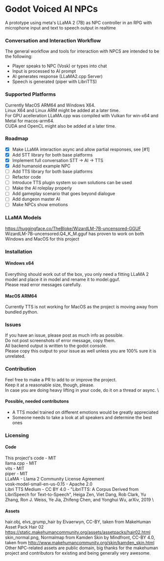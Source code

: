 # Godot Voiced AI NPCs
A prototype using meta's LLaMA 2 (7B) as NPC controller in an RPG with microphone input and text to speech output in realtime

### Conversation and Interaction Workflow
The general workflow and tools for interaction with NPCS are intended to be the following:
- Player speaks to NPC (Vosk) or types into chat
- Input is processed to AI prompt 
- AI generates response (LLaMA2.cpp Server)
- Speech is generated (piper with LibriTTS)

### Supported Platforms
Currently MacOS ARM64 and Windows X64. \
Linux X64 and Linux ARM might be added at a later time. \
For GPU acelleration LLaMA.cpp was compiled with Vulkan for win-x64 and Metal for macos-arm64. \
CUDA and OpenCL might also be added at a later time.

### Roadmap
- [x] Make LLaMA interaction async and allow partial responses, see [#1]
- [x] Add STT library for both base platforms
- [x] Implement full conversation STT -> AI -> TTS
- [x] Add humanoid example NPC
- [ ] Add TTS library for both base platforms
- [ ] Refactor code
- [ ] Introduce TTS plugin system so own solutions can be used
- [ ] Make the AI roleplay properly
- [ ] Add gameplay scenario that goes beyond dialogue
- [ ] Add dungeon master AI
- [ ] Make NPCs show emotions

### LLaMA Models
https://huggingface.co/TheBloke/WizardLM-7B-uncensored-GGUF
WizardLM-7B-uncensored.Q4_K_M.gguf has proven to work on both Windows and MacOS for this project

### Installation

#### Windows x64
Everything should work out of the box, you only need a fitting LLaMA 2 model and place it in model and rename it to model.gguf. \
Please read error messages carefully.

#### MacOS ARM64
Currently TTS is not working for MacOS as the project is moving away from bundled python.

### Issues
If you have an issue, please post as much info as possible. \
Do not post screenshots of error message, copy them. \
All backend output is written to the godot console. \
Please copy this output to your issue as well unless you are 100% sure it is unrelated.

### Contribution
Feel free to make a PR to add to or improve the project. \
Keep it at a reasonable size, though, please. \
In case you are doing heavy lifting in your code, do it on a thread or async. \
#### Possible, needed contributons
- A TTS model trained on different emotions would be greatly appreciated
- Someone needs to take a look at all speakers and determine the best ones

### Licensing

#### Code

This project's code - MIT \
llama.cpp - MIT \
vits - MIT \
piper - MIT \
LLaMA - Llama 2 Community License Agreement \
vosk-model-small-en-us-0.15 - Apache 2.0 \
Libri TTS Medium - CC BY 4.0 - "LibriTTS: A Corpus Derived from LibriSpeech for Text-to-Speech", Heiga Zen, Viet Dang, Rob Clark, Yu Zhang, Ron J. Weiss, Ye Jia, Zhifeng Chen, and Yonghui Wu, arXiv, 2019 \

#### Assets

hair.obj, elvs_grump_hair by Elvaerwyn, CC-BY, taken from MakeHuman Asset Pack Hair 02 https://static.makehumancommunity.org/assets/assetpacks/hair02.html \
skin_normal.png, Normalmap from Kamden Skin by Mindfront, CC-BY 4.0, taken from http://www.makehumancommunity.org/skin/kamden_skin.html \
Other NPC-related assets are public domain, big thanks for the makehuman project and contributors for existing and being generally very awesome.

